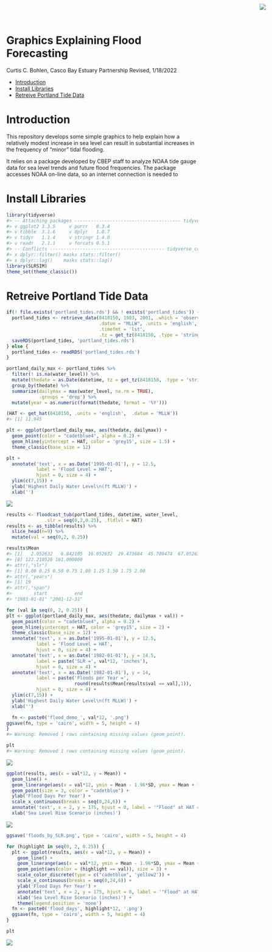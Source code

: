 Graphics Explaining Flood Forecasting
================
Curtis C. Bohlen, Casco Bay Estuary Partnership
Revised, 1/18/2022

-   [Introduction](#introduction)
-   [Install Libraries](#install-libraries)
-   [Retreive Portland Tide Data](#retreive-portland-tide-data)

<img
    src="https://www.cascobayestuary.org/wp-content/uploads/2014/04/logo_sm.jpg"
    style="position:absolute;top:10px;right:50px;" />

# Introduction

This repository develops some simple graphics to help explain how a
relatively modest increase in sea level can result in substantial
increases in the frequency of “minor” tidal flooding.

It relies on a package developed by CBEP staff to analyze NOAA tide
gauge data for sea level trends and future flood frequencies. The
package accesses NOAA on-line data, so an internet connection is needed
to

# Install Libraries

``` r
library(tidyverse)
#> -- Attaching packages --------------------------------------- tidyverse 1.3.1 --
#> v ggplot2 3.3.5     v purrr   0.3.4
#> v tibble  3.1.6     v dplyr   1.0.7
#> v tidyr   1.1.4     v stringr 1.4.0
#> v readr   2.1.1     v forcats 0.5.1
#> -- Conflicts ------------------------------------------ tidyverse_conflicts() --
#> x dplyr::filter() masks stats::filter()
#> x dplyr::lag()    masks stats::lag()
library(SLRSIM)
theme_set(theme_classic())
```

# Retreive Portland Tide Data

``` r
if(! file.exists('portland_tides.rds') && ! exists('portland_tides')) {
  portland_tides <- retrieve_data(8418150, 1983, 2001, .which = 'observed',
                                  .datum = "MLLW", .units = 'english', 
                                  .timefmt = 'lst', 
                                  .tz = get_tz(8418150, .type = 'string'))
  saveRDS(portland_tides, 'portland_tides.rds')
} else {
  portland_tides <- readRDS('portland_tides.rds')
}
```

``` r
portland_daily_max <- portland_tides %>%
  filter(! is.na(water_level)) %>%
  mutate(thedate = as.Date(datetime, tz = get_tz(8418150, .type = 'string'))) %>%
  group_by(thedate) %>%
  summarize(dailymax = max(water_level, na.rm = TRUE),
            .groups = 'drop') %>%
  mutate(year = as.numeric(format(thedate, format = '%Y')))
```

``` r
(HAT <- get_hat(8418150, .units = 'english',  .datum = 'MLLW'))
#> [1] 11.945
```

``` r
plt <- ggplot(portland_daily_max, aes(thedate, dailymax)) +
  geom_point(color = "cadetblue4", alpha = 0.2) +
  geom_hline(yintercept = HAT, color = 'grey15', size = 1.5) +
  theme_classic(base_size = 12)
```

``` r
plt + 
  annotate('text', x = as.Date('1995-01-01'), y = 12.5, 
           label = 'Flood Level = HAT',
           hjust = 0, size = 4) +
  ylim(c(7,15)) +
  ylab('Highest Daily Water Level\n(ft MLLW)') +
  xlab('')
```

<img src="flood_forecast_graphics_files/figure-gfm/unnamed-chunk-6-1.png" style="display: block; margin: auto;" />

``` r
results <- floodcast_tub(portland_tides, datetime, water_level, 
              .slr = seq(0,2,0.25), .fldlvl = HAT)
results <- as_tibble(results) %>%
  slice_head(n=9) %>%
  mutate(val = seq(0,2, 0.25))

results$Mean
#> [1]   2.052632   6.842105  16.052632  29.473684  45.789474  67.052632  92.000000
#> [8] 122.210526 161.000000
#> attr(,"slr")
#> [1] 0.00 0.25 0.50 0.75 1.00 1.25 1.50 1.75 2.00
#> attr(,"years")
#> [1] 19
#> attr(,"span")
#>        start          end 
#> "1983-01-01" "2001-12-31"
```

``` r
for (val in seq(0, 2, 0.25)) {
plt <- ggplot(portland_daily_max, aes(thedate, dailymax + val)) +
  geom_point(color = "cadetblue4", alpha = 0.2) +
  geom_hline(yintercept = HAT, color = 'grey15', size = 2) +
  theme_classic(base_size = 12) +
  annotate('text', x = as.Date('1995-01-01'), y = 12.5, 
           label = 'Flood Level = HAT',
           hjust = 0, size = 4) +
  annotate('text', x = as.Date('1982-01-01'), y = 14.5, 
           label = paste('SLR =', val*12, 'inches'),
           hjust = 0, size = 4) +
  annotate('text', x = as.Date('1982-01-01'), y = 14, 
           label = paste('Floods per Year =', 
                         round(results$Mean[results$val == val],1)),
           hjust = 0, size = 4) +
  ylim(c(7,15)) +
  ylab('Highest Daily Water Level\n(ft MLLW)') +
  xlab('')

  fn <- paste0('flood_demo_', val*12, '.png')
ggsave(fn, type = 'cairo', width = 5, height = 4)
}
#> Warning: Removed 1 rows containing missing values (geom_point).
```

``` r
plt
#> Warning: Removed 1 rows containing missing values (geom_point).
```

<img src="flood_forecast_graphics_files/figure-gfm/unnamed-chunk-9-1.png" style="display: block; margin: auto;" />

``` r
ggplot(results, aes(x = val*12, y = Mean)) +
  geom_line() +
  geom_linerange(aes(x = val*12, ymin = Mean - 1.96*SD, ymax = Mean + 1.96*SD)) +
  geom_point(size = 3, color = "cadetblue") +
  ylab('Flood Days Per Year') +
  scale_x_continuous(breaks = seq(0,24,6)) +
  annotate('text', x = 2, y = 175, hjust = 0, label = '"Flood" at HAT = 11.95 ft MLLW') +
  xlab('Sea Level Rise Scenario (inches)')
```

<img src="flood_forecast_graphics_files/figure-gfm/unnamed-chunk-10-1.png" style="display: block; margin: auto;" />

``` r
ggsave('floods_by_SLR.png', type = 'cairo', width = 5, height = 4)
```

``` r
for (highlight in seq(0, 2, 0.25)) {
  plt <- ggplot(results, aes(x = val*12, y = Mean)) +
    geom_line() +
    geom_linerange(aes(x = val*12, ymin = Mean - 1.96*SD, ymax = Mean + 1.96*SD)) +
    geom_point(aes(color = (highlight == val)), size = 3) +
    scale_color_discrete(type = c("cadetblue", 'yellow2')) +
    scale_x_continuous(breaks = seq(0,24,6)) +
    ylab('Flood Days Per Year') +
    annotate('text', x = 2, y = 175, hjust = 0, label = '"Flood" at HAT = 11.95 ft MLLW') +
    xlab('Sea Level Rise Scenario (inches)') +
    theme(legend.position = 'none')
  fn <- paste0('flood_days', highlight*12, '.png')
  ggsave(fn, type = 'cairo', width = 5, height = 4)
}
```

``` r
plt
```

<img src="flood_forecast_graphics_files/figure-gfm/unnamed-chunk-12-1.png" style="display: block; margin: auto;" />
